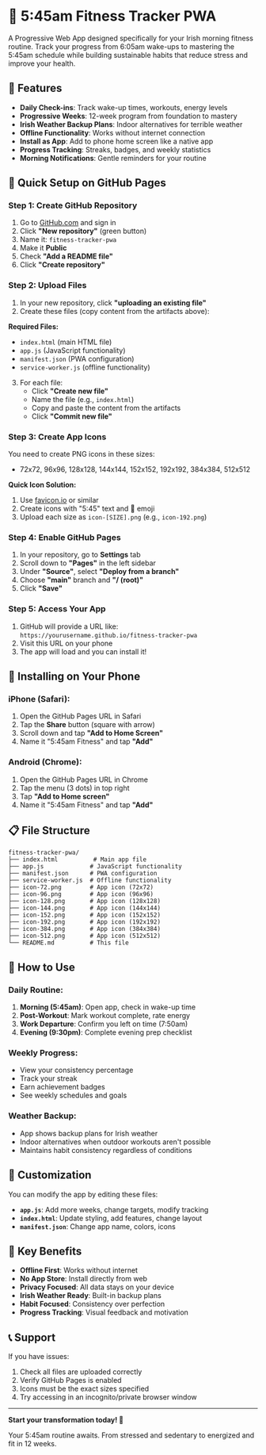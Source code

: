 # 🌅 5:45am Fitness Tracker PWA

A Progressive Web App designed specifically for your Irish morning fitness routine. Track your progress from 6:05am wake-ups to mastering the 5:45am schedule while building sustainable habits that reduce stress and improve your health.

## 📱 Features

- **Daily Check-ins**: Track wake-up times, workouts, energy levels
- **Progressive Weeks**: 12-week program from foundation to mastery
- **Irish Weather Backup Plans**: Indoor alternatives for terrible weather
- **Offline Functionality**: Works without internet connection
- **Install as App**: Add to phone home screen like a native app
- **Progress Tracking**: Streaks, badges, and weekly statistics
- **Morning Notifications**: Gentle reminders for your routine

## 🚀 Quick Setup on GitHub Pages

### Step 1: Create GitHub Repository
1. Go to [GitHub.com](https://github.com) and sign in
2. Click **"New repository"** (green button)
3. Name it: `fitness-tracker-pwa`
4. Make it **Public**
5. Check **"Add a README file"**
6. Click **"Create repository"**

### Step 2: Upload Files
1. In your new repository, click **"uploading an existing file"**
2. Create these files (copy content from the artifacts above):

**Required Files:**
- `index.html` (main HTML file)
- `app.js` (JavaScript functionality)
- `manifest.json` (PWA configuration)
- `service-worker.js` (offline functionality)

3. For each file:
   - Click **"Create new file"**
   - Name the file (e.g., `index.html`)
   - Copy and paste the content from the artifacts
   - Click **"Commit new file"**

### Step 3: Create App Icons
You need to create PNG icons in these sizes:
- 72x72, 96x96, 128x128, 144x144, 152x152, 192x192, 384x384, 512x512

**Quick Icon Solution:**
1. Use [favicon.io](https://favicon.io/favicon-generator/) or similar
2. Create icons with "5:45" text and 🌅 emoji
3. Upload each size as `icon-[SIZE].png` (e.g., `icon-192.png`)

### Step 4: Enable GitHub Pages
1. In your repository, go to **Settings** tab
2. Scroll down to **"Pages"** in the left sidebar
3. Under **"Source"**, select **"Deploy from a branch"**
4. Choose **"main"** branch and **"/ (root)"**
5. Click **"Save"**

### Step 5: Access Your App
1. GitHub will provide a URL like: `https://yourusername.github.io/fitness-tracker-pwa`
2. Visit this URL on your phone
3. The app will load and you can install it!

## 📱 Installing on Your Phone

### iPhone (Safari):
1. Open the GitHub Pages URL in Safari
2. Tap the **Share** button (square with arrow)
3. Scroll down and tap **"Add to Home Screen"**
4. Name it "5:45am Fitness" and tap **"Add"**

### Android (Chrome):
1. Open the GitHub Pages URL in Chrome
2. Tap the menu (3 dots) in top right
3. Tap **"Add to Home screen"**
4. Name it "5:45am Fitness" and tap **"Add"**

## 📋 File Structure
```
fitness-tracker-pwa/
├── index.html          # Main app file
├── app.js             # JavaScript functionality
├── manifest.json      # PWA configuration
├── service-worker.js  # Offline functionality
├── icon-72.png        # App icon (72x72)
├── icon-96.png        # App icon (96x96)
├── icon-128.png       # App icon (128x128)
├── icon-144.png       # App icon (144x144)
├── icon-152.png       # App icon (152x152)
├── icon-192.png       # App icon (192x192)
├── icon-384.png       # App icon (384x384)
├── icon-512.png       # App icon (512x512)
└── README.md          # This file
```

## 🎯 How to Use

### Daily Routine:
1. **Morning (5:45am)**: Open app, check in wake-up time
2. **Post-Workout**: Mark workout complete, rate energy
3. **Work Departure**: Confirm you left on time (7:50am)
4. **Evening (9:30pm)**: Complete evening prep checklist

### Weekly Progress:
- View your consistency percentage
- Track your streak
- Earn achievement badges
- See weekly schedules and goals

### Weather Backup:
- App shows backup plans for Irish weather
- Indoor alternatives when outdoor workouts aren't possible
- Maintains habit consistency regardless of conditions

## 🔧 Customization

You can modify the app by editing these files:

- **`app.js`**: Add more weeks, change targets, modify tracking
- **`index.html`**: Update styling, add features, change layout
- **`manifest.json`**: Change app name, colors, icons

## 🌟 Key Benefits

- **Offline First**: Works without internet
- **No App Store**: Install directly from web
- **Privacy Focused**: All data stays on your device
- **Irish Weather Ready**: Built-in backup plans
- **Habit Focused**: Consistency over perfection
- **Progress Tracking**: Visual feedback and motivation

## 📞 Support

If you have issues:
1. Check all files are uploaded correctly
2. Verify GitHub Pages is enabled
3. Icons must be the exact sizes specified
4. Try accessing in an incognito/private browser window

---

**Start your transformation today! 🚀**

Your 5:45am routine awaits. From stressed and sedentary to energized and fit in 12 weeks.
